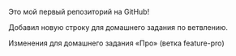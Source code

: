 Это мой первый репозиторий на GitHub!


Добавил новую строку для домашнего задания по ветвлению.


Изменения для домашнего задания «Про» (ветка feature-pro)
